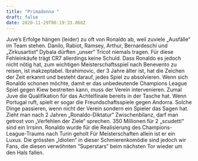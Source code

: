 ```yaml
---
title: "Primadonna "
draft: false
date: 2020-11-29T06:19:33.868Z
---
```

Juve’s Erfolge hängen (leider) zu oft von Ronaldo ab, weil zuviele „Ausfälle“ im Team stehen. Danilo, Rabiot, Ramsey, Arthur, Bernardeschi und „Zirkusartist“ Dybala dürften „unser“ Tricot niemals tragen. Für diese Fehleinkäufe trägt CR7 allerdings keine Schuld. Dass Ronaldo es jedoch nicht nötig hat, zum wichtigen Meisterschaftsspiel nach Benevento zu reisen, ist inakzeptabel. Ibrahimovic, der 3 Jahre älter ist, hat die Zeichen der Zeit erkannt und besteht darauf, jedes Spiel zu absolvieren. Wenn sich Ronaldo schonen möchte, damit er das unbedeutende Champions League Spiel gegen Kiew bestreiten kann, muss der Verein intervenieren. Zumal Juve die Qualifikation für das Achtelfinale bereits in der Tasche hat. Wenn Portugal ruft, spielt er sogar die Freundschaftsspiele gegen Andorra. Solche Dinge passieren, wenn nicht der Verein sondern ein Spieler das Sagen hat. Zieht man nach 2 Jahren „Ronaldo-Diktatur“ Zwischenbilanz, darf man getrost von „Verfehlen der Ziele“ sprechen. 350 Millionen für 2 „scudetti“ sind ein Irrsinn. Ronaldo wurde für die Realisierung des Champions-League-Traums nach Turin geholt  Für Meisterschaften allein ist er ein Luxus. Die grössten „Idioten“ in dieser Schmierenkomödie sind jedoch wir Fans, die diesen verwöhnten “Superstars“ beim nächsten Tor wieder um den Hals fallen.